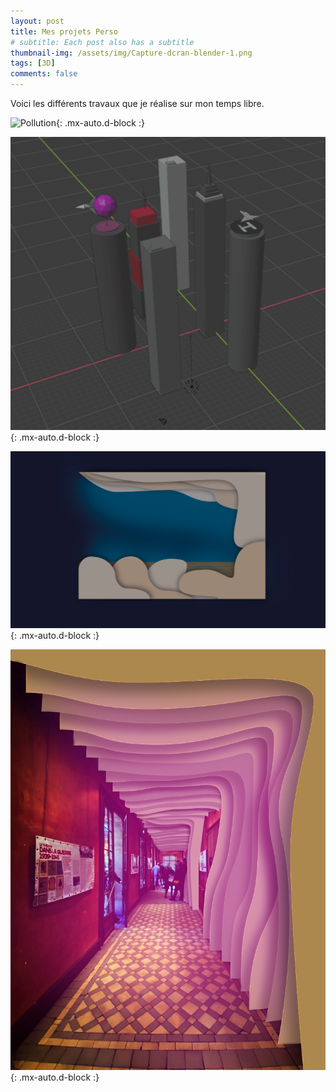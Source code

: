 ```yaml
---
layout: post
title: Mes projets Perso
# subtitle: Each post also has a subtitle
thumbnail-img: /assets/img/Capture-dcran-blender-1.png
tags: [3D]
comments: false
---
```


Voici les différents travaux que je réalise sur mon temps libre.

![Pollution](){: .mx-auto.d-block :}

![Qiff1](/assets/img/Capture-dcran-blender-1.png){: .mx-auto.d-block :}

![Qiff2](/assets/img/bar-2.png){: .mx-auto.d-block :}

![Qiff3](/assets/img/quiff.png){: .mx-auto.d-block :}
